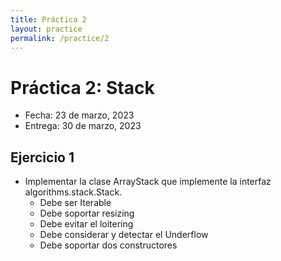 ```yaml
---
title: Práctica 2
layout: practice
permalink: /practice/2
---
```


# Práctica 2: Stack

* Fecha: 23 de marzo, 2023
* Entrega: 30 de marzo, 2023

## Ejercicio 1

* Implementar la clase ArrayStack que implemente la interfaz algorithms.stack.Stack.
  * Debe ser Iterable
  * Debe soportar resizing
  * Debe evitar el loitering
  * Debe considerar y detectar el Underflow
  * Debe soportar dos constructores
